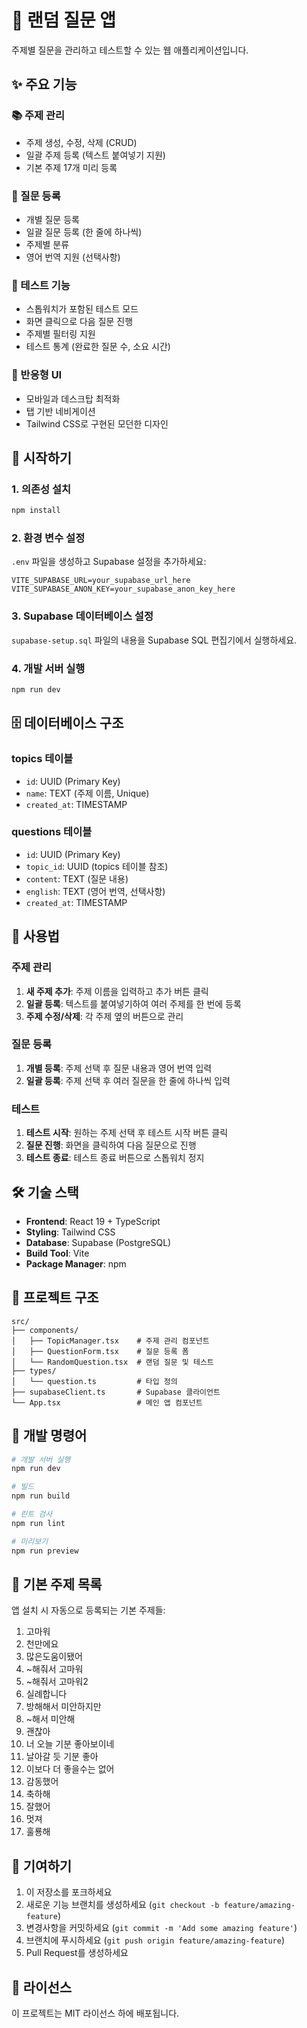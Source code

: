 # 🎯 랜덤 질문 앱

주제별 질문을 관리하고 테스트할 수 있는 웹 애플리케이션입니다.

## ✨ 주요 기능

### 📚 주제 관리

- 주제 생성, 수정, 삭제 (CRUD)
- 일괄 주제 등록 (텍스트 붙여넣기 지원)
- 기본 주제 17개 미리 등록

### 📝 질문 등록

- 개별 질문 등록
- 일괄 질문 등록 (한 줄에 하나씩)
- 주제별 분류
- 영어 번역 지원 (선택사항)

### 🎯 테스트 기능

- 스톱워치가 포함된 테스트 모드
- 화면 클릭으로 다음 질문 진행
- 주제별 필터링 지원
- 테스트 통계 (완료한 질문 수, 소요 시간)

### 📱 반응형 UI

- 모바일과 데스크탑 최적화
- 탭 기반 네비게이션
- Tailwind CSS로 구현된 모던한 디자인

## 🚀 시작하기

### 1. 의존성 설치

```bash
npm install
```

### 2. 환경 변수 설정

`.env` 파일을 생성하고 Supabase 설정을 추가하세요:

```env
VITE_SUPABASE_URL=your_supabase_url_here
VITE_SUPABASE_ANON_KEY=your_supabase_anon_key_here
```

### 3. Supabase 데이터베이스 설정

`supabase-setup.sql` 파일의 내용을 Supabase SQL 편집기에서 실행하세요.

### 4. 개발 서버 실행

```bash
npm run dev
```

## 🗄️ 데이터베이스 구조

### topics 테이블

- `id`: UUID (Primary Key)
- `name`: TEXT (주제 이름, Unique)
- `created_at`: TIMESTAMP

### questions 테이블

- `id`: UUID (Primary Key)
- `topic_id`: UUID (topics 테이블 참조)
- `content`: TEXT (질문 내용)
- `english`: TEXT (영어 번역, 선택사항)
- `created_at`: TIMESTAMP

## 📱 사용법

### 주제 관리

1. **새 주제 추가**: 주제 이름을 입력하고 추가 버튼 클릭
2. **일괄 등록**: 텍스트를 붙여넣기하여 여러 주제를 한 번에 등록
3. **주제 수정/삭제**: 각 주제 옆의 버튼으로 관리

### 질문 등록

1. **개별 등록**: 주제 선택 후 질문 내용과 영어 번역 입력
2. **일괄 등록**: 주제 선택 후 여러 질문을 한 줄에 하나씩 입력

### 테스트

1. **테스트 시작**: 원하는 주제 선택 후 테스트 시작 버튼 클릭
2. **질문 진행**: 화면을 클릭하여 다음 질문으로 진행
3. **테스트 종료**: 테스트 종료 버튼으로 스톱워치 정지

## 🛠️ 기술 스택

- **Frontend**: React 19 + TypeScript
- **Styling**: Tailwind CSS
- **Database**: Supabase (PostgreSQL)
- **Build Tool**: Vite
- **Package Manager**: npm

## 📁 프로젝트 구조

```
src/
├── components/
│   ├── TopicManager.tsx    # 주제 관리 컴포넌트
│   ├── QuestionForm.tsx    # 질문 등록 폼
│   └── RandomQuestion.tsx  # 랜덤 질문 및 테스트
├── types/
│   └── question.ts         # 타입 정의
├── supabaseClient.ts       # Supabase 클라이언트
└── App.tsx                 # 메인 앱 컴포넌트
```

## 🔧 개발 명령어

```bash
# 개발 서버 실행
npm run dev

# 빌드
npm run build

# 린트 검사
npm run lint

# 미리보기
npm run preview
```

## 📝 기본 주제 목록

앱 설치 시 자동으로 등록되는 기본 주제들:

1. 고마워
2. 천만에요
3. 많은도움이됐어
4. ~해줘서 고마워
5. ~해줘서 고마워2
6. 실례합니다
7. 방해해서 미안하지만
8. ~해서 미안해
9. 괜찮아
10. 너 오늘 기분 좋아보이네
11. 날아갈 듯 기분 좋아
12. 이보다 더 좋을수는 없어
13. 감동했어
14. 축하해
15. 잘했어
16. 멋져
17. 훌룡해

## 🤝 기여하기

1. 이 저장소를 포크하세요
2. 새로운 기능 브랜치를 생성하세요 (`git checkout -b feature/amazing-feature`)
3. 변경사항을 커밋하세요 (`git commit -m 'Add some amazing feature'`)
4. 브랜치에 푸시하세요 (`git push origin feature/amazing-feature`)
5. Pull Request를 생성하세요

## 📄 라이선스

이 프로젝트는 MIT 라이선스 하에 배포됩니다.

